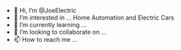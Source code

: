 - 👋 Hi, I’m @JoeElectric
- 👀 I’m interested in ... Home Automation and Electric Cars
- 🌱 I’m currently learning ...
- 💞️ I’m looking to collaborate on ...
- 📫 How to reach me ...

<!---
JoeElectric/JoeElectric is a ✨ special ✨ repository because its `README.md` (this file) appears on your GitHub profile.
You can click the Preview link to take a look at your changes.
--->
